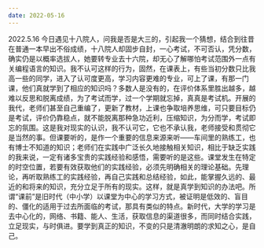 ```yaml
---
date: 2022-05-16
---
```


2022.5.16
今日遇见十八院人，问我是否是大三的，引起我一个猜想，结合到往昔在普通一本早出不俗成绩，十八院人却固步自封，一心考试，不可否认，凭分数，确实仍是以概率选拔人，她要转专业去十六院，却无心了解哪怕考试范围外一点有关编程语言的知识。我不认可这样的行为，固然，在课表上，有些当初分数只比我高一些的同学，进入了认可度更高，学习内容更难的专业，可上了课，有那一门课，他们真就学到了相应的知识吗？多数人是没有的，在评价体系里胜出越多，越难以反思和脱离成绩，为了考试而学，过一个学期就忘掉，真真是考试机。开展的我代，老师们甚至自己重编了，更新了教材，上课也争取培养思维，可只要目标仍是考试，评价仍靠稳点，就不能脱离那种急功近利，压缩知识，为分而学，考试即忘的氛围。这是我对现实的认识，我不认可它，它也不承认我，老师接受和贯彻它是当然的事。但课要听的，是作一个重要的信息来源来听——车间里的熟练工，也有博士不知道的知识；老师们在实践中广泛长久地接触相关知识，相比于缺乏实践的我来说，一定有诸多宝贵的实践经验和感悟，需要听的是这些。课堂发生在特定的时空位置，若要有效获取他们的实践经验，必须先明确相关的理论基础。先理论，再听取熟练工的实践经验，再自己实践和总结经验，如此，能掌握久远的、最近的和将来的知识，充分立足于所有的现实。这样，就是真学到知识的办法吧。所谓“课前”是旧时代（中小学）以课堂为中心的学习方式，被证明是低效的、盲目的、僵化的适用于过去所面临的考试，那具有类似的特点。新时代，大学的学习是去中心化的，网络、书籍、能人、生活，获取信息的渠道很多，而同时结合实践，立足现实，与时俱进。要学到真正的知识，不变的只是清澈明朗的求知之心，是自己。
